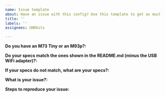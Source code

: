 ```yaml
---
name: Issue template
about: Have an issue with this config? Use this template to get as much help as possible.
title: ''
labels: ''
assignees: UHDbits

---
```


**Do you have an M73 Tiny or an M93p?:**

**Do your specs match the ones shown in the README.md (minus the USB WiFi adapter)?:**

**If your specs do not match, what are your specs?:**

**What is your issue?:**

**Steps to reproduce your issue:**
